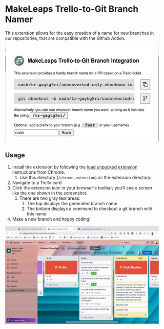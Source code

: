 # MakeLeaps Trello-to-Git Branch Namer

This extension allows for the easy creation of a name for new branches in our repositories, that are compatible with the Github Action.

![image](screenshot.png)

## Usage

1. Install the extension by following the [load unpacked extension](https://developer.chrome.com/docs/extensions/mv3/getstarted/development-basics/#load-unpacked) instructions from Chrome.
   1. Use this directory (`/chrome_extension`) as the extension directory.
2. Navigate to a Trello card
3. Click the extension icon in your browser's toolbar; you'll see a screen like the one shown in the screenshot.
   1. There are two gray text areas:
      1. The top displays the generated branch name
      2. The bottom displays a command to checkout a git branch with this name
4. Make a new branch and happy coding!

![image](extension-demo-680.gif)
